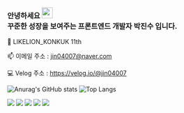 ### 안녕하세요 <img src="https://media.giphy.com/media/hvRJCLFzcasrR4ia7z/giphy.gif" width="25" /><br>꾸준한 성장을 보여주는 프론트엔드 개발자 박진수 입니다.

🦁 LIKELION_KONKUK 11th

📫 이메일 주소 : jin04007@naver.com

💻 Velog 주소 : https://velog.io/@jin04007

![Anurag's GitHub stats](https://github-readme-stats.vercel.app/api?username=jinsupark4255&show_icons=true&theme=dark)
![Top Langs](https://github-readme-stats.vercel.app/api/top-langs/?username=jinsupark4255&layout=compact&theme=dark)


<img
    src="https://img.shields.io/badge/HTML-E34F26?style=flat&logo=HTML5&logoColor=white"
  />
  <img
    src="https://img.shields.io/badge/CSS-1572B6?style=flat&logo=CSS3&logoColor=white"
  />
  <img
    src="https://img.shields.io/badge/JavaScript-F7DF1E?style=flat&logo=JavaScript&logoColor=white"
  />
    <img
    src="https://img.shields.io/badge/REACT-61DAFB?style=flat&logo=REACT&logoColor=white"
  />
  <img
    src="https://img.shields.io/badge/TYPESCRIPT-3178C6?style=flat&logo=TYPESCRIPT&logoColor=white"
  />

